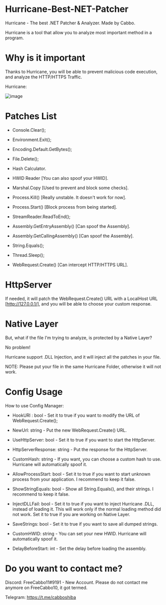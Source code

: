 # Hurricane-Best-NET-Patcher
Hurricane - The best .NET Patcher &amp; Analyzer. Made by Cabbo.

Hurricane is a tool that allow you to analyze most important method in a program.

# Why is it important

Thanks to Hurricane, you will be able to prevent malicious code execution, and analyze the HTTP/HTTPS Traffic.

Hurricane:

![image](https://user-images.githubusercontent.com/92642446/216778443-f27ba51c-97e4-4267-b96f-7c3ac4426d77.png)

# Patches List

- Console.Clear();

- Environment.Exit();

- Encoding.Default.GetBytes();

- File.Delete();

- Hash Calculator.

- HWID Reader [You can also spoof your HWID].

- Marshal.Copy [Used to prevent and block some checks].

- Process.Kill() [Really unstable. It doesn't work for now].

- Process.Start() [Block process from being started].

- StreamReader.ReadToEnd();

- Assembly.GetEntryAssembly() [Can spoof the Assembly].

- Assembly.GetCallingAssembly() [Can spoof the Assembly].

- String.Equals();

- Thread.Sleep();

- WebRequest.Create() [Can intercept HTTP/HTTPS URL].

# HttpServer

If needed, it will patch the WebRequest.Create() URL with a LocalHost URL [http://127.0.0.1/], and you will be able to choose your custom response.

# Native Layer

But, what if the file I'm trying to analyze, is protected by a Native Layer?

No problem!

Hurricane support .DLL Injection, and it will inject all the patches in your file.

NOTE: Please put your file in the same Hurricane Folder, otherwise it will not work.

# Config Usage

How to use Config Manager:

- HookURl : bool - Set it to true if you want to modify the URL of WebRequest.Create();

- NewUrl: string - Put the new WebRequest.Create() URL.

- UseHttpServer: bool - Set it to true if you want to start the HttpServer.

- HttpServerResponse: string - Put the response for the HttpServer.

- CustomHash: string - If you want, you can choose a custom hash to use. Hurricane will automatically spoof it.

- AllowProcessStart: bool - Set it to true if you want to start unknown process from your application. I recommend to keep it false.

- ShowStringEquals: bool - Show all String.Equals(), and their strings. I recommend to keep it false.

- InjectDLLFail: bool - Set it to true if you want to inject Hurricane .DLL, instead of loading it. This will work only if the normal loading method did not work. Set it to true if you are working on Native Layer.

- SaveStrings: bool - Set it to true if you want to save all dumped strings.

- CustomHWID: string - You can set your new HWID. Hurricane will automatically spoof it.

- DelayBeforeStart: int - Set the delay before loading the assembly.


# Do you want to contact me?

Discord: FreeCabbo11#9191 - New Account. Please do not contact me anymore on FreeCabbo10, it got termed.

Telegram: https://t.me/cabboshiba
